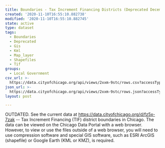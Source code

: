 ```yaml
---
title: Boundaries - Tax Increment Financing Districts (Deprecated December 2015)
created: '2020-11-10T16:55:10.882738'
modified: '2020-11-10T16:55:10.882745'
state: active
type: dataset
tags:
  - Boundaries
  - Deprecated
  - Gis
  - Kml
  - Map_layer
  - Shapefiles
  - Tif
groups:
  - Local Government
csv_url: >-
  https://data.cityofchicago.org/api/views/2xxm-9stc/rows.csv?accessType=DOWNLOAD
json_url: >-
  https://data.cityofchicago.org/api/views/2xxm-9stc/rows.json?accessType=DOWNLOAD
layout: post

---
```

OUTDATED. See the current data at https://data.cityofchicago.org/d/fz5x-7zak -- Tax Increment Financing (TIF) district boundaries in Chicago. The data can be viewed on the Chicago Data Portal with a web browser. However, to view or use the files outside of a web browser, you will need to use compression software and special GIS software, such as ESRI ArcGIS (shapefile) or Google Earth (KML or KMZ), is required.
